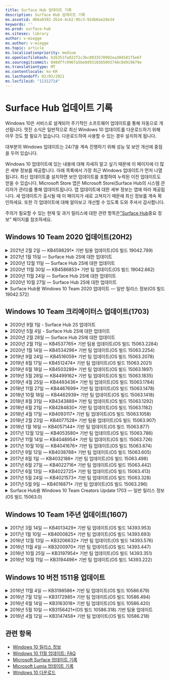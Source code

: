 ```yaml
---
title: Surface Hub 업데이트 기록
description: Surface Hub 업데이트 기록
ms.assetid: d66a9392-2b14-4cb2-95c3-92db0ae2de34
keywords: ''
ms.prod: surface-hub
ms.sitesec: library
author: v-miegge
ms.author: v-miegge
ms.topic: article
ms.localizationpriority: medium
ms.openlocfilehash: b26351fa822f1c3bc8933578902ea304581f5e6f
ms.sourcegitcommit: 040dffc996fa5be0d93103b5093748c8d919679e
ms.translationtype: MT
ms.contentlocale: ko-KR
ms.lasthandoff: 02/03/2021
ms.locfileid: "11312714"
---
```

# Surface Hub 업데이트 기록

Windows 10은 서비스로 설계되어 주기적인 소프트웨어 업데이트를 통해 자동으로 개선됩니다. 멋진 소식은 일반적으로 최신 Windows 10 업데이트를 다운로드하기 위해 아무 것도 할 필요가 없습니다. 다운로드하여 사용할 수 있는 경우 설치하게 됩니다.

대부분의 Windows 업데이트는 24/7을 계속 진행하기 위해 성능 및 보안 개선에 중점을 두어 있습니다.

Windows 10 업데이트에 있는 내용에 대해 자세히 알고 싶기 때문에 이 페이지에 더 많은 세부 정보를 제공합니다. 아래 목록에서 가장 최근 Windows 업데이트가 먼저 나열됩니다. 최신 업데이트를 설치하면 보안 업데이트를 포함하여 누락된 이전 업데이트도 얻을 수 있습니다. Microsoft Store 앱은 Microsoft Store(Surface Hub의 시스템 관리자가 관리)를 통해 업데이트됩니다. 앱 업데이트에 대한 세부 정보는 앱에 따라 제공됩니다.
새 업데이트가 출시될 때 이 페이지가 새로 고쳐지기 때문에 최신 정보를 계속 확인하세요. 또한 각 업데이트에 대해 알아보고 개선할 수 있도록 도와 주셔서 감사합니다.

주의가 필요할 수 있는 현재 및 과거 릴리스에 대한 관련 항목은["Surface Hub](https://support.microsoft.com/products/surface-devices/surface-hub)중요 정보" 페이지를 참조하세요.

## Windows 10 Team 2020 업데이트(20H2)

<details>
<summary>2021년 2월 2일 — KB4598291* 기반 팀용 업데이트(OS 빌드 19042.789)</summary>

Surface Hub에 대한 이 업데이트에는 품질 개선 및 보안 수정이 포함되어 있습니다. [Windows 10](https://support.microsoft.com/help/4581839/windows-10-update-history)업데이트 기록에 아직 설명되지 않은 Surface Hub의 주요 업데이트에는 다음이 포함됩니다.

* 장치 계정의 UPN이 SMTP와 같지 않은 경우 Exchange와의 일정 동기화가 작동할 수 있는 수정입니다.
* 관리자가 Exchange와 일정을 동기화하는 동안 최신 인증을 사용하지 않도록 설정할 수 있는 기능을 추가합니다.
* "장치 계정 자격 증명 사용" 기능을 사용하도록 설정한 후 Surface Hub 사용자에게 프록시 자격 증명을 입력하라는 메시지가 없는지 확인합니다.
* 인증을 요구하는 프록시를 사용 중이면 Windows 업데이트 및 스토어 업데이트 확인이 완료되지 않는 문제를 해결합니다.
* 유선 인제스트 시나리오 중에 Connect 앱의 안정성을 향상시킵니다.

디바이스 기능 및 서비스를 활성화/사용 안 하게 설정하려면 [Surface Hub](https://docs.microsoft.com/surface-hub/) 관리 가이드를 참조하세요. *[KB4598291](https://support.microsoft.com/help/4598291)
</details>

<details>
<summary>2021년 1월 15일 — Surface Hub 2S에 대한 업데이트</summary>

이 업데이트는 Surface Hub 2S와 관련이 있으며 아래에 설명된 드라이버 및 펌웨어 업데이트를 제공합니다.

* Surface SMC 펌웨어 업데이트 - 3.93.139.0
* Surface UEFI 업데이트 - 694.3473.768.0
</details>

<details>
<summary>2020년 12월 11일 — Surface Hub 2S에 대한 업데이트</summary>

이 업데이트는 Surface Hub 2S와 관련이 있으며 아래에 설명된 드라이버 및 펌웨어 업데이트를 제공합니다.

* Surface SMC 펌웨어 업데이트 - 3.92.139.0
* Surface UEFI 업데이트 - 694.3447.768.0
</details>

<details>
<summary>2020년 11월 30일 — KB4586853* 기반 팀 업데이트(OS 빌드 19042.662)</summary>

Surface Hub에 대한 이 업데이트에는 품질 개선 및 보안 수정이 포함되어 있습니다. [Windows 10](https://support.microsoft.com/help/4581839/windows-10-update-history)업데이트 기록에 아직 설명되지 않은 Surface Hub의 주요 업데이트에는 다음이 포함됩니다.

* 추가 옵션을 제공하려면 개인 정보 설정 페이지로 업데이트합니다.
* 세션 종료 정리가 Edge Chromium과 관련된 모든 데이터를 완전히 제거하도록 하는 수정입니다.
* 이미 시작된 모임이 시작/시작 화면에 표시되지 않는 문제를 해결합니다.
* en-US가 아닌 로 로컬에 대한 클라우드 복구 문제를 해결합니다.
* 비즈니스용 Skype
  * 방향 오디오 성능을 향상합니다.
  * 비즈니스용 Skype 통화 중에 펜을 사용할 때 "펜 탭" 소리가 감소합니다.
* Windows Insider Program에 등록할 때 안정성을 향상시킵니다.
* Windows 팀 셸의 안정성을 향상시킵니다.

디바이스 기능 및 서비스를 활성화/사용 안 하게 설정하려면 [Surface Hub](https://docs.microsoft.com/surface-hub/) 관리 가이드를 참조하세요. *[KB4586853](https://support.microsoft.com/help/4586853)
</details>

<details>
<summary>2020년 11월 24일 — Surface Hub 2S에 대한 업데이트</summary>

이 업데이트는 Surface Hub 2S와 관련이 있으며 아래에 설명된 드라이버 및 펌웨어 업데이트를 제공합니다.

* Surface SMC 펌웨어 업데이트 - 3.91.139.0
  * 연결된 대기 대기 안정성을 개선합니다.
* Surface Touch 펌웨어 업데이트 - 3.91.139.0
  * 연결된 대기 터치 응답을 개선합니다.
* Surface USB 오디오 펌웨어 업데이트 - 3.91.139.0
* Surface 펜 펌웨어 업데이트 - 3.91.139.0
</details>

<details>
<summary>2020년 10월 27일 — Surface Hub 2S에 대한 업데이트</summary>

이 업데이트는 Surface Hub 2S와 관련이 있으며 아래에 설명된 드라이버 및 펌웨어 업데이트를 제공합니다.

* Surface 시스템 집계 펌웨어 업데이트 - 4.14.139.0
* Surface UEFI 업데이트 - 694.3386.768.0
</details>

<details>
<summary>Surface Hub용 Windows 10 Team 2020 업데이트 — 일반 릴리스 정보(OS 빌드 19042.572)</summary>

Surface Hub에 대한 이 업데이트에는 품질 개선 및 보안 수정이 포함되어 있습니다. [Windows 10](https://support.microsoft.com/help/4581839/windows-10-update-history)업데이트 기록에 아직 설명되지 않은 Surface Hub의 주요 업데이트는["Windows 10 Team 2020 업데이트의 새로운"페이지에](https://docs.microsoft.com/surface-hub/surface-hub-2020-update-whats-new)기록됩니다.

지역, 배포 방법 및 장치 유형별로 업데이트 가용성에 대한 자세한 내용은["Windows 10 Team 2020 업데이트](https://docs.microsoft.com/surface-hub/surface-hub-2020-update)설치" 페이지를 참조하세요.
</details>

## Windows 10 Team 크리에이터스 업데이트(1703)

<details>
<summary>2020년 9월 1일 - Surface Hub 2S 업데이트</summary>

이 업데이트는 Surface Hub 2S와 관련이 있으며 아래에 설명된 드라이버 및 펌웨어 업데이트를 제공합니다.

* Surface SMC 펌웨어 업데이트 - 1.177.139.0
  * 필드 복구 시나리오를 개선합니다.
* Surface SSD 펌웨어 업데이트 - 5.14.139.0
  * 시스템 안정성을 향상시킵니다.
* Surface Serial Hub 드라이버 - 9.40.139.0
  * 시스템 안정성을 향상시킵니다.
</details>

<details>
<summary>2020년 5월 4일 - Surface Hub 2S에 대한 업데이트</summary>

이 업데이트는 Surface Hub 2S와 관련이 있으며 아래에 설명된 드라이버 및 펌웨어 업데이트를 제공합니다.

* Surface USB 오디오 드라이버 - 15.3.6.0
  * 방향 오디오 성능을 향상합니다.
* Intel(R) 디스플레이 오디오 드라이버 - 10.27.0.5
  * 화면 공유 시나리오를 개선합니다.
* Intel(R) 그래픽 드라이버 - 26.20.100.7263
  * 시스템 안정성을 향상시킵니다.
* Surface 시스템 드라이버 - 1.7.139.0
  * 시스템 안정성을 향상시킵니다.
* Surface SMC 펌웨어 업데이트 - 1.176.139.0
  * 시스템 안정성을 향상시킵니다.
</details>

<details>
<summary>2020년 2월 28일 — Surface Hub 2S에 대한 업데이트</summary>

이 업데이트는 Surface Hub 2S와 관련이 있으며 아래에 설명된 드라이버 및 펌웨어 업데이트를 제공합니다.

* Surface 통합 드라이버 - 13.46.139.0 
  * 디스플레이 밝기 시나리오를 개선합니다.
* Intel(R) 관리 엔진 인터페이스 드라이버 - 1914.12.0.1256
  * 시스템 안정성을 향상시킵니다.
* Surface SMC 펌웨어 업데이트 - 1.161.139.0
  * 펜 배터리 성능을 향상합니다.
* Surface UEFI 업데이트 - 694.2938.768.0
  * 시스템 안정성을 향상시킵니다.
</details>

<details>
<summary>2020년 2월 11일 — KB4537765* 기반 팀용 업데이트(OS 빌드 15063.2284)</summary>

Surface Hub에 대한 이 업데이트에는 품질 개선 및 보안 수정이 포함되어 있습니다. [Windows 10](https://support.microsoft.com/help/4018124/windows-10-update-history)업데이트 기록에 아직 설명되지 않은 Surface Hub의 주요 업데이트에는 다음이 포함됩니다.

* 비즈니스용 Skype 통화 중에 다른 참가자가 허브 2S를 잘 들을 수 없는 문제를 해결합니다.
* Surface Hub에서 일부 아랍어, Hebrew 및 기타 RTL 언어 사용 시나리오의 안정성을 향상시킵니다.

디바이스 기능 및 서비스를 활성화/사용 안 하게 설정하려면 [Surface Hub](https://docs.microsoft.com/surface-hub/) 관리 가이드를 참조하세요.
*[KB4537765](https://support.microsoft.com/help/4537765)
</details>

<details>
<summary>2020년 1월 14일 — KB4534296* 기반 팀 업데이트(OS 빌드 15063.2254)</summary>

Surface Hub에 대한 이 업데이트에는 품질 개선 및 보안 수정이 포함되어 있습니다. [Windows 10](https://support.microsoft.com/help/4018124/windows-10-update-history)업데이트 기록에 아직 설명되지 않은 Surface Hub의 주요 업데이트에는 다음이 포함됩니다.

* Microsoft Surface Hub 2S의 로그 수집 문제를 해결합니다.

디바이스 기능 및 서비스를 활성화/사용 안 하게 설정하려면 [Surface Hub](https://docs.microsoft.com/surface-hub/) 관리 가이드를 참조하세요.
*[KB4534296](https://support.microsoft.com/help/4534296)
</details>

<details>
<summary>2019년 9월 24일 — KB4516059* 기반 팀 업데이트(OS 빌드 15063.2078)</summary>

Surface Hub에 대한 이 업데이트에는 품질 개선 및 보안 수정이 포함되어 있습니다. [Windows 10](https://support.microsoft.com/help/4018124/windows-10-update-history)업데이트 기록에 아직 설명되지 않은 Surface Hub의 주요 업데이트에는 다음이 포함됩니다.

 * 복구 옵션을 정확하게 반영하기 위해 Surface Hub 2S 복구 설정 페이지로 업데이트합니다.
 * 디바이스 인식을 향상하기 위해 Surface Hub 2S 시작 화면으로 업데이트합니다.
 * Windows 팀 셸 백그라운드가 잘못 표시하는 문제를 해결했습니다.
 * MDM 정책을 사용하여 구성할 때 시작 메뉴 레이아웃 지속성 문제를 해결했습니다.
 * 일부 내부 웹 사이트를 검색할 때 발생하는 Microsoft Edge의 문제를 해결했습니다.
 * 전체 화면 모드로 표시하는 경우 발생하는 비즈니스용 Skype의 문제를 해결했습니다.

디바이스 기능 및 서비스를 활성화/사용 안 하게 설정하려면 [Surface Hub](https://docs.microsoft.com/surface-hub/) 관리 가이드를 참조하세요.
*[KB4503289](https://support.microsoft.com/help/4503289)
</details>

<details>
<summary>2019년 8월 17일 — KB4512474* 기반 팀 업데이트(OS 빌드 15063.2021)</summary>

Surface Hub에 대한 이 업데이트에는 품질 개선 및 보안 수정이 포함되어 있습니다. [Windows 10](https://support.microsoft.com/help/4018124/windows-10-update-history)업데이트 기록에 아직 설명되지 않은 Surface Hub의 주요 업데이트에는 다음이 포함됩니다.

 * 허브 2S의 비디오 아웃이 기본적으로 "중복" 모드로 설정되어 있도록 합니다.
 * Surface Hub에서 일부 아랍어 사용 시나리오의 안정성을 향상시킵니다.

디바이스 기능 및 서비스를 활성화/사용 안 하게 설정하려면 [Surface Hub](https://docs.microsoft.com/surface-hub/) 관리 가이드를 참조하세요.
*[KB4503289](https://support.microsoft.com/help/4503289)
 </details>

<details>
<summary>2019년 6월 18일 — KB4503289* 기반 팀 업데이트(OS 빌드 15063.1897)</summary>

Surface Hub에 대한 이 업데이트에는 품질 개선 및 보안 수정이 포함되어 있습니다. [Windows 10](https://support.microsoft.com/help/4018124/windows-10-update-history)업데이트 기록에 아직 설명되지 않은 Surface Hub의 주요 업데이트에는 다음이 포함됩니다.

* 사용자가 Azure Active Directory 계정을 사용하여 Microsoft Surface Hub 디바이스에 로그인하지 못하게 하는 문제를 해결합니다. 이 문제는 이전 세션이 성공적으로 종료되지 않았기 때문에 발생합니다.
* 장치 계정 설정 시나리오에서 ID 공급자 및 Exchange에 대한 TLS 1.2 연결에 대한 지원을 추가합니다.
* 허브 2S에서 하드웨어 진단 앱의 안정성을 향상시키는 수정. 
* 허브 2S에서 첫 실행 설치 환경의 일관성을 개선하기 위해 수정합니다. 

디바이스 기능 및 서비스를 활성화/사용 안 하게 설정하려면 [Surface Hub](https://docs.microsoft.com/surface-hub/) 관리 가이드를 참조하세요.
*[KB4503289](https://support.microsoft.com/help/4503289)
</details>

<details>
<summary>2019년 5월 28일 — KB4499162* 기반 팀 업데이트(OS 빌드 15063.1835)</summary>

Surface Hub에 대한 이 업데이트에는 품질 개선 및 보안 수정이 포함되어 있습니다. [Windows 10](https://support.microsoft.com/help/4018124/windows-10-update-history)업데이트 기록에 아직 설명되지 않은 Surface Hub의 주요 업데이트에는 다음이 포함됩니다.

* "장치 계정 자격 증명 사용" 기능을 사용하도록 설정한 후 Surface Hub 사용자에게 프록시 자격 증명을 입력하라는 메시지가 없는지 확인합니다.
* 오디오/비디오가 올바른 프록시를 사용하지 못하기 때문에 Skype 연결이 주기적으로 실패하는 문제를 해결합니다.
* 비즈니스용 Skype에서 TLS 1.2에 대한 지원을 추가합니다.
* Skype 서버에 TLS 1.0 또는 TLS 1.1을 사용하지 않도록 설정한 경우 Skype 클라이언트의 SIP 연결 실패를 해결합니다.

디바이스 기능 및 서비스를 활성화/사용 안 하게 설정하려면 [Surface Hub](https://docs.microsoft.com/surface-hub/) 관리 가이드를 참조하세요.
*[KB4499162](https://support.microsoft.com/help/4499162)
</details>

<details>
<summary>2019년 4월 25일 — KB4493436* 기반 팀 업데이트(OS 빌드 15063.1784)</summary>

Surface Hub에 대한 이 업데이트에는 품질 개선 및 보안 수정이 포함되어 있습니다. [Windows 10](https://support.microsoft.com/help/4018124/windows-10-update-history)업데이트 기록에 아직 설명되지 않은 Surface Hub의 주요 업데이트에는 다음이 포함됩니다.

* Surface Hub에 연결된 일부 USB 장치에서 비디오 및 오디오 동기화 문제를 해결합니다.

디바이스 기능 및 서비스를 활성화/사용 안 하게 설정하려면 [Surface Hub](https://docs.microsoft.com/surface-hub/) 관리 가이드를 참조하세요.
*[KB4493436](https://support.microsoft.com/help/4493436)
</details>

<details>
<summary>2018년 11월 27일 — KB4467699* 기반 팀 업데이트(OS 빌드 15063.1478)</summary>

Surface Hub에 대한 이 업데이트에는 품질 개선 및 보안 수정이 포함되어 있습니다. [Windows 10](https://support.microsoft.com/help/4018124/windows-10-update-history)업데이트 기록에 아직 설명되지 않은 Surface Hub의 주요 업데이트에는 다음이 포함됩니다.

* 일부 사용자가 "내 모임 및 파일Signing-In"로 전송되지 못하게 하는 문제를 해결합니다.

디바이스 기능 및 서비스를 활성화/사용 안 하게 설정하려면 [Surface Hub](https://docs.microsoft.com/surface-hub/) 관리 가이드를 참조하세요.
*[KBKB4467699](https://support.microsoft.com/help/KB4467699)
</details>

<details>
<summary>2018년 10월 18일 — KB4462939* 기반 팀 업데이트(OS 빌드 15063.1418)</summary>

Surface Hub에 대한 이 업데이트에는 품질 개선 및 보안 수정이 포함되어 있습니다. [Windows 10](https://support.microsoft.com/help/4018124/windows-10-update-history)업데이트 기록에 아직 설명되지 않은 Surface Hub의 주요 업데이트에는 다음이 포함됩니다.

* 비즈니스용 Skype 수정 사항: 
  * 절전에서 다시 시작 시 비즈니스용 Skype 연결 문제를 해결합니다.
  * 장치가 인터넷에 연결되어 있는 경우 비즈니스용 Skype 네트워크 연결 문제를 해결합니다.
  * 디렉터리에서 사용자를 검색할 때 비즈니스용 Skype 충돌 해결
* 허브가 엔터프라이즈 프록시 환경에서 실수로 "인터넷 연결 없음"을 보고하는 문제를 해결합니다.
* 고객이 새 화이트보드 환경으로 작업할 수 있는 기능을 구현했습니다.

디바이스 기능 및 서비스를 활성화/사용 안 하게 설정하려면 [Surface Hub](https://docs.microsoft.com/surface-hub/) 관리 가이드를 참조하세요.
*[KB4462939](https://support.microsoft.com/help/4462939)
</details>

<details>
<summary>2018년 8월 31일 — KB4343889* 기반 팀 업데이트(OS 빌드 15063.1292)</summary>

Surface Hub에 대한 이 업데이트에는 품질 개선 및 보안 수정이 포함되어 있습니다. [Windows 10](https://support.microsoft.com/help/4018124/windows-10-update-history)업데이트 기록에 아직 설명되지 않은 Surface Hub의 주요 업데이트에는 다음이 포함됩니다.

* Microsoft Teams에 대한 지원 추가
* Intune 등록으로 작업 관리 문제를 해결합니다.
* 관리자가 허브에 대해 인스턴트 메시징 및 전자 메일 서비스를 사용하지 않도록 설정하는 데 사용
* Surface Hub 비즈니스용 Skype 앱의 추가 버그 수정 및 안정성 개선

디바이스 기능 및 서비스를 활성화/사용 안 하게 설정하려면 [Surface Hub](https://docs.microsoft.com/surface-hub/) 관리 가이드를 참조하세요.
*[KB4343889](https://support.microsoft.com/help/4343889)
</details>

<details>
<summary>2018년 6월 21일 — KB4284830* 기반 팀 업데이트(OS 빌드 15063.1182)</summary>

Surface Hub에 대한 이 업데이트에는 품질 개선 및 보안 수정이 포함되어 있습니다. [Windows 10](https://support.microsoft.com/help/4018124/windows-10-update-history)업데이트 기록에 아직 설명되지 않은 Surface Hub의 주요 업데이트에는 다음이 포함됩니다.

* EMEA의 GDPR 요구 사항 지원에 대한 원격 분석 변경

디바이스 기능 및 서비스를 활성화/사용 안 하게 설정하려면 [Surface Hub](https://docs.microsoft.com/surface-hub/) 관리 가이드를 참조하세요.
*[KB4284830](https://support.microsoft.com/help/KB4284830)
</details>

<details>
<summary>2018년 4월 17일 — KB4093117* 기반 팀 업데이트(OS 빌드 15063.1058)</summary>

Surface Hub에 대한 이 업데이트에는 품질 개선 및 보안 수정이 포함되어 있습니다. [Windows 10](https://support.microsoft.com/help/4018124/windows-10-update-history)업데이트 기록에 아직 설명되지 않은 Surface Hub의 주요 업데이트에는 다음이 포함됩니다.

* 유선 투영 문제를 해결합니다.
* 특정 MDM(모바일 장치 관리) 정책에 대한 대량 업데이트 사용
* 국제 전화로 전화 걸기 문제를 해결합니다.
* 2 Surface Hub가 동일한 모임에 참가할 때 이미지 해상도 문제를 해결합니다.
* OMS(Operations Management Suite) 인증서 처리 오류를 해결합니다.
* 세션 종료 시 정리 시 보안 문제를 해결합니다.
* Surface Hub가 채널 149~165에 지정된 경우 Miracast 문제를 해결합니다.
  * 지역 정부 규정으로 인해 유럽, 일본 또는 이스라엘에서는 채널 149~165를 계속 사용할 수 없습니다.

디바이스 기능 및 서비스를 활성화/사용 안 하게 설정하려면 [Surface Hub](https://docs.microsoft.com/surface-hub/) 관리 가이드를 참조하세요.
*[KB4093117](https://support.microsoft.com/help/4093117)
</details>

<details>
<summary>2018년 2월 23일 — KB4077528* 기반 팀용 업데이트(OS 빌드 15063.907)</summary>

Surface Hub에 대한 이 업데이트에는 품질 개선 및 보안 수정이 포함되어 있습니다. [Windows 10](https://support.microsoft.com/help/4018124/windows-10-update-history)업데이트 기록에 아직 설명되지 않은 Surface Hub의 주요 업데이트에는 다음이 포함됩니다.

* MDM 설정이 올바르게 적용되지 않는 문제를 해결했습니다.
* 향상된 정리 프로세스

디바이스 기능 및 서비스를 활성화/사용 안 하게 설정하려면 [Surface Hub](https://docs.microsoft.com/surface-hub/) 관리 가이드를 참조하세요.
*[KB4077528](https://support.microsoft.com/help/4077528)
</details>

<details>
<summary>2018년 1월 16일 — KB4057144* 기반 팀 업데이트(OS 빌드 15063.877)</summary>

Surface Hub에 대한 이 업데이트에는 품질 개선 및 보안 수정이 포함되어 있습니다. [Windows 10](https://support.microsoft.com/help/4018124/windows-10-update-history)업데이트 기록에 아직 설명되지 않은 Surface Hub의 주요 업데이트에는 다음이 포함됩니다.

* MDM을 통해 시작 메뉴 타일 레이아웃을 관리하는 기능을 추가합니다.
* 암호 순환 구성의 MDM 버그 수정

디바이스 기능 및 서비스를 활성화/사용 안 하게 설정하려면 [Surface Hub](https://docs.microsoft.com/surface-hub/) 관리 가이드를 참조하세요.
*[KB4057144](https://support.microsoft.com/help/4057144)
</details>

<details>
<summary>2017년 12월 12일 — KB4053580* 기반 팀 업데이트(OS 빌드 15063.786)</summary>

Surface Hub에 대한 이 업데이트에는 품질 개선 및 보안 수정이 포함되어 있습니다. [Windows 10](https://support.microsoft.com/help/4018124/windows-10-update-history)업데이트 기록에 아직 설명되지 않은 Surface Hub의 주요 업데이트에는 다음이 포함됩니다.

* 비즈니스용 Skype 통화 중에 카메라 비디오 깜박임(밝기 또는 깜박임)을 해결합니다.
* 알림 센터 SSD ID 문제를 해결합니다.

디바이스 기능 및 서비스를 활성화/사용 안 하게 설정하려면 [Surface Hub](https://docs.microsoft.com/surface-hub/) 관리 가이드를 참조하세요.
*[KB4053580](https://support.microsoft.com/help/4053580)
</details>

<details>
<summary>2017년 11월 14일 — KB4048954* 기반 팀 업데이트(OS 빌드 15063.726)</summary>

Surface Hub에 대한 이 업데이트에는 품질 개선 및 보안 수정이 포함되어 있습니다. [Windows 10](https://support.microsoft.com/help/4018124/windows-10-update-history)업데이트 기록에 아직 설명되지 않은 Surface Hub의 주요 업데이트에는 다음이 포함됩니다.

* 고객이 MDM 정책을 사용하여 802.1x 유선 네트워크 인증을 사용하도록 설정할 수 있도록 하는 기능 업데이트입니다.
* 사용자가 파일을 열 때 원하는 응용 프로그램을 동적으로 선택할 수 있도록 하는 기능 업데이트입니다.
* 세션 종료 정리가 사용자 계정과 장치 간의 모든 연결을 완전히 제거하도록 하는 수정입니다.
* Miracast 연결 시간뿐만 아니라 정리 시간을 개선하는 성능 수정입니다.
* 애드 호크 모임 중에 간편한 인증 사용률을 소개합니다.
* 서비스 구성 요소가 장치 전체에 구성된 프록시를 사용하도록 하는 수정입니다.
* 장치에서 전송하는 원격 분석의 보안을 줄이고 보다 철저하게 보안을 유지하여 대역폭 사용률을 줄입니다.
* 모임이 끝날 때 사용자가 Microsoft에 피드백을 제공할 수 있는 기능을 사용할 수 있도록 합니다.

디바이스 기능 및 서비스를 활성화/사용 안 하게 설정하려면 [Surface Hub](https://docs.microsoft.com/surface-hub/) 관리 가이드를 참조하세요.
*[KB4048954](https://support.microsoft.com/help/4048954)
</details>

<details>
<summary>2017년 10월 10일 — KB4041676* 기반 팀 업데이트(OS 빌드 15063.674)</summary>

Surface Hub에 대한 이 업데이트에는 품질 개선 및 보안 수정이 포함되어 있습니다. [Windows 10](https://support.microsoft.com/help/4018124/windows-10-update-history)업데이트 기록에 아직 설명되지 않은 Surface Hub의 주요 업데이트에는 다음이 포함됩니다.

* 비즈니스용 Skype
  * 절전에서 다시 시작될 때 장치를 다시 시작해야 하는 문제를 해결합니다.
  * 외부 연락처가 Skype Online Hub 계정을 통해 확인되지 않은 문제를 해결합니다.
* PowerPoint
  * 일부 PowerPoint 프레젠테이션이 허브에 프로젝트되지 않는 문제를 해결합니다.
* 일반 사항
  * 시스템 관리자가 USB 포트를 사용하지 않도록 설정할 수 없는 문제를 해결합니다.

*[KB4041676](https://support.microsoft.com/help/4041676)
</details>

<details>
<summary>2017년 9월 12일 — KB4038788* 기반 팀 업데이트(OS 빌드 15063.605) </summary>

Surface Hub에 대한 이 업데이트에는 품질 개선 및 보안 수정이 포함되어 있습니다. [Windows 10](https://support.microsoft.com/help/4018124/windows-10-update-history)업데이트 기록에 아직 설명되지 않은 Surface Hub의 주요 업데이트에는 다음이 포함됩니다.

* Security
  * 장치가 절전 모드 해제 시 Bitlocker 문제를 해결합니다.
* 일반 사항
  * 장치 상태 원격 분석의 빈도/양을 줄이면 시스템 성능이 향상됩니다.
  * 장치가 시스템 로그를 수집하지 못하게 하는 문제를 해결합니다.

*[KB4038788](https://support.microsoft.com/help/4038788)
</details>

<details>
<summary>2017년 8월 1일 — KB4032188* 기반 팀 업데이트(OS 빌드 15063.498)</summary>

* 비즈니스용 Skype 
  * 비즈니스용 Skype Sign-In 다시 시작하거나 시스템을 다시 시작해야 하는 문제를 해결합니다.
  * 비즈니스용 Skype 모임 시간이 잘못 표시되는 것을 해결합니다.
  * Surface Hub 비즈니스용 Skype의 안정성을 개선하는 수정

*[KB4032188](https://support.microsoft.com/help/4032188)
</details>

<details>
<summary>2017년 6월 27일 — KB4022716* 기반 팀 업데이트(OS 빌드 15063.442)</summary>

Surface Hub에 대한 이 업데이트에는 품질 개선 및 보안 수정이 포함되어 있습니다. [Windows 10](https://support.microsoft.com/help/4018124/windows-10-update-history)업데이트 기록에 아직 설명되지 않은 Surface Hub의 주요 업데이트에는 다음이 포함됩니다.

* 전원을 끄기 위해 84인치 Surface Hub를 절전화해야 할 수 있는 NVIDIA 드라이버 충돌을 해결하여 수동으로 다시 시작해야 합니다.
* 일부 앱이 84인치 Surface Hub에서 실행되지 못하는 문제를 해결했습니다.

*[KB4022716](https://support.microsoft.com/help/4022716)
</details>

<details>
<summary>2017년 6월 13일 — KB4022725* 기반 팀 업데이트(OS 빌드 15063.413)</summary>

Surface Hub에 대한 이 업데이트에는 품질 개선 및 보안 수정이 포함되어 있습니다. [Windows 10](https://support.microsoft.com/help/4018124/windows-10-update-history)업데이트 기록에 아직 설명되지 않은 Surface Hub의 주요 업데이트에는 다음이 포함됩니다.

* 일반 사항
  * 펜에 문제가 있는 펜의 펜을 떨어뜨리는 문제를 해결했습니다.
  * 모임을 "정리"하는 데 시간이 연장되는 문제를 해결했습니다.

*[KB4022725](https://support.microsoft.com/help/4022725)
</details>

<details>
<summary>2017년 5월 24일 — KB4021573* 기반 팀 업데이트(OS 빌드 15063.328)</summary>

Surface Hub에 대한 이 업데이트에는 품질 개선 및 보안 수정이 포함되어 있습니다. [Windows 10](https://support.microsoft.com/help/4018124/windows-10-update-history)업데이트 기록에 아직 설명되지 않은 Surface Hub의 주요 업데이트에는 다음이 포함됩니다.

* 일반 사항
  * 업데이트 문제 중 프록시 설정 보존 문제를 해결했습니다.

*[KB4021573](https://support.microsoft.com/help/4021573)
</details>

<details>
<summary>2017년 5월 9일 — KB4016871* 기반 팀 업데이트(OS 빌드 15063.296)</summary>

Surface Hub에 대한 이 업데이트에는 품질 개선 및 보안 수정이 포함되어 있습니다. [Windows 10](https://support.microsoft.com/help/4018124/windows-10-update-history)업데이트 기록에 아직 설명되지 않은 Surface Hub의 주요 업데이트에는 다음이 포함됩니다.

* 일반 사항
  * 절전 모드/절전 모드 해제 주기 문제 해결
  * 여러 재설정 및 복구 문제 해결
  * 업데이트 기록 탭 문제 해결
  * Miracast 서비스 시작 문제 해결
* 앱
  * 앱 패키지 업데이트 오류 수정

*[KB4016871](https://support.microsoft.com/help/4016871)
</details>

<details>
<summary>Surface Hub용 Windows 10 Team Creators Update 1703 — 일반 릴리스 정보(OS 빌드 15063.0)</summary>

Surface Hub에 대한 이 업데이트에는 품질 개선 및 보안 수정이 포함되어 있습니다. [Windows 10](https://support.microsoft.com/help/4018124/windows-10-update-history)업데이트 기록에 아직 설명되지 않은 Surface Hub의 주요 업데이트에는 다음이 포함됩니다.

* 큰 화면 환경 발전 
  * 시작 및 시작에서 모임이 개선됩니다.
  * 모임에 참가하고 시작 메뉴에서 직접 세션 종료
  * 앱은 세션 중에 더 많은 화면을 활용할 수 있습니다.
  * 간소화된 Skype 컨트롤
  * 피드백을 제공하기 위한 개선된 메커니즘
* 내 개인 콘텐츠 액세스*
  * 시작 또는 시작에서 개인 Single Sign-On
  * 모임에 참가하고 시작 메뉴에서 직접 세션 종료
  * 비즈니스용 OneDrive를 통해 시작에서 직접 개인 파일에 액세스
  * 미리 채워진 참석자 로그인
  * "Authenticator" 앱을 통해 간소화된 인증 흐름**
* 배포 & 관리 
  * 대량 프로비전을 통한 간소화된 OOBE 환경
  * 클라우드 기반 장치 복구 서비스
  * 엔터프라이즈 클라이언트 인증서 지원
  * 향상된 프록시 자격 증명 지원
  * Skype QoS(서비스 품질) 구성 지원 추가 및/개선
  * 설정에서 기본 장치 볼륨을 설정하는 기능을 추가했습니다.
  * Surface Hub 설정에 대한 향상된 MDM [지원](https://docs.microsoft.com/surface-hub/remote-surface-hub-management)
* 향상된 보안 
  * USB 드라이브를 BitLocker로만 제한하는 기능을 추가했습니다.
  * MDM을 통해 USB 포트를 사용하지 않도록 설정하는 기능을 추가했습니다.
  * 시간 제한 시 "세션 다시 시작" 기능을 사용하지 않도록 설정하는 기능이 추가되었습니다.
  * 유선 802.1x 지원 추가
* 오디오 및 투영
  * Dolby 오디오 "휴먼 스피커" 향상된 기능
  * 비즈니스용 Skype 통화 중에 펜을 사용할 때 "펜 탭" 소리 감소
  * Miracast 인프라 연결에 대한 지원이 추가되었습니다.
* 안정성 및 성능 수정
  * 여러 재설정 및 복구 문제 해결
  * 클라이언트 인증서를 사용할 때 Surface Hub Exchange 인증 문제가 해결되었습니다.
  * 향상된 Wi-Fi 연결 및 자격 증명 안정성
  * 비디오 재생 중에 Miracast 오디오 팝 및 동기화 문제가 수정되었습니다.
  * 자동 연결 동작을 사용하지 않도록 설정하는 포함된 설정

*Single Sign-In 기능을 사용하려면 Office365 및 비즈니스용 OneDrive를 사용해야 합니다 **서비스 요구 사항에 대한 관리자 가이드 참조

</details>

## Windows 10 Team 1주년 업데이트(1607)

<details>
<summary>2017년 3월 14일 — KB4013429* 기반 팀 업데이트(OS 빌드 14393.953)</summary>

Surface Hub에 대한 이 업데이트에는 품질 개선 및 보안 수정이 포함되어 있습니다. [Windows 10](https://support.microsoft.com/help/4018124/windows-10-update-history)업데이트 기록에 아직 설명되지 않은 Surface Hub의 주요 업데이트에는 다음이 포함됩니다.

* 일반 사항
  * 제한된 파일 위치로의 탐색을 방지하기 위한 파일 탐색기 보안 수정
* 비즈니스용 Skype
  * 원격 데스크톱 기반 화면 공유 중 대기 시간을 해결하기 위한 수정

*[KB4013429](https://support.microsoft.com/help/4013429)
</details>

<details>
<summary>2017년 1월 10일 — KB4000825* 기반 팀 업데이트(OS 빌드 14393.693)</summary>

Surface Hub에 대한 이 업데이트에는 품질 개선 및 보안 수정이 포함되어 있습니다. [Windows 10](https://support.microsoft.com/help/4018124/windows-10-update-history)업데이트 기록에 아직 설명되지 않은 Surface Hub의 주요 업데이트에는 다음이 포함됩니다.

* 실제 일본어 키보드에 사용할 106/109 키보드 레이아웃 선택

*[KB4000825](https://support.microsoft.com/help/4000825)
</details>

<details>
<summary>2016년 12월 13일 — KB3206632* 기반 팀 업데이트(OS 빌드 14393.576)</summary>

Surface Hub에 대한 이 업데이트에는 품질 개선 및 보안 수정이 포함되어 있습니다. [Windows 10](https://support.microsoft.com/help/4018124/windows-10-update-history)업데이트 기록에 아직 설명되지 않은 Surface Hub의 주요 업데이트에는 다음이 포함됩니다.

* 유선 연결 오디오 왜곡 문제를 해결합니다.

*[KB3206632](https://support.microsoft.com/help/3206632)
</details>

<details>
<summary>2016년 11월 4일 — KB3200970* 기반 팀 업데이트(OS 빌드 14393.447)</summary>

Surface Hub용 Windows 10 Team 1주년 업데이트(버전 1607)에 대한 이 업데이트에는 품질 개선 및 보안 수정이 포함되어 있습니다. [Windows 10](https://support.microsoft.com/help/4018124/windows-10-update-history)업데이트 기록에 아직 설명되지 않은 Surface Hub의 주요 업데이트에는 다음이 포함됩니다.

* 안정성을 개선하기 위한 비즈니스용 Skype 버그 수정

*[KB3200970](https://support.microsoft.com/help/3200970)
</details>

<details>
<summary>2016년 10월 25일 — KB3197954* 기반 팀 업데이트(OS 빌드 14393.351)</summary>

Surface Hub에 대한 이 업데이트에는 품질 개선 및 보안 수정이 포함되어 있습니다. [Windows 10](https://support.microsoft.com/help/4018124/windows-10-update-history)업데이트 기록에 아직 설명되지 않은 Surface Hub의 주요 업데이트에는 다음이 포함됩니다.

* OS 및 Bios에서 새로운 절전 기능을 사용하도록 설정하여 Surface Hub의 전력 소비를 줄이고 장기적인 안정성 향상
* 일반 사항
  * 화면 키보드가 가끔 나타나지 않는 시나리오를 해결합니다.
  * 예약된 모임을 열 때 가끔 발생하는 화이트보드 응용 프로그램 교대조를 해결합니다.
  * 장치가 재설정된 후 관리자가 로컬 관리자 암호를 변경하지 못하게 하는 문제를 해결합니다.
  * 장치 초기화 중에 상태 표시줄 추적의 BIOS 변경 문제 해결
  * 전원 문제를 해결하기 위한 UEFI 업데이트

*[KB3197954](https://support.microsoft.com/help/3197954)
</details>

<details>
<summary>2016년 10월 11일 — KB3194496* 기반 팀 업데이트(OS 빌드 14393.222)</summary>

이 업데이트는 Surface Hub에 Windows 10 Team 1주년 업데이트를 가져와 품질 개선 및 보안 수정을 포함합니다. (디바이스가 설치된 후 Windows 10 버전 1607을 실행합니다.) [Windows 10](https://support.microsoft.com/help/4018124/windows-10-update-history)업데이트 기록에 아직 설명되지 않은 Surface Hub의 주요 업데이트에는 다음이 포함됩니다.

* 비즈니스용 Skype
  * 페더링된 계정을 사용하여 모임에 참가할 때 문제를 포함하여 모임에 참가할 때의 성능 향상
  * Surface Hub용 비즈니스용 Skype에서 VBSS(비디오 기반 화면 공유) 지원 사용 가능
  * 5분 유휴 시간 문제 후 연결 끊기 해결
  * Skype 허브-허브 화면 공유 실패 해결
  * Skype 비디오의 향상된 기능:
    * 여러 비디오 발표자와의 모임 중에 비디오 손실
    * 통화 중 비디오 자르기
    * 다른 참가자에 대해 표시되지 않는 발신 전화 비디오
  * UPN 로그인 오류로 해결된 문제
  * SIP(Session Initiation Protocol) 통화를 사용하는 동안 다이얼 패드에 문제가 해결되었습니다.
* 화이트보드
  * 이제 사용자는 OneDrive 온라인 서비스를 사용하여 화이트보드 세션을 저장하고 회수할 수 있습니다(공유 기능을 통해).
  * 도크에서 펜을 제거할 때 화이트보드 시작이 개선
* 앱
  * 개인 및 작업 파일에 액세스하기 위한 사전 설치된 OneDrive 앱
  * 사진 및 사진 보기 위해 미리 설치된 앱
  * 대시보드를 보기 위해 미리 설치된 PowerBI 앱
  * Office 앱(Word, Excel, PowerPoint)은 모두 Ink를 사용할 수 있습니다.
  * Surface Hub의 에지가 이제 플래시 기반 웹 사이트를 지원
* 일반 사항
  * 오디오 장치 선택 사용(외부 오디오 장치를 사용하여 연결된 Surface Hub의 경우)
  * DisplayPort 출력 커넥터에서 HDCP 지원 사용
  * 사용 가능성 최적화를 위한 설정에 [](https://www.microsoft.com/surface/support/surface-hub) 대한 시스템 UI 변경 사항(추가 세부 정보는 사용자 및 관리 가이드 참조)
  * Azure Active Directory 로그인 흐름 속도를 향상하기 위한 버그 수정 및 성능 최적화
  * Surface Hub를 초기화하고 복원하는 데 필요한 시간이 크게 개선되었습니다.
  * Windows Defender UI가 설정 내에 추가되었습니다.
  * 시작 시 향상된 UX 터치
  * 지원되는 장치에서 Miracast를 통한 1080p 이상의 무선 투영 지원 사용
  * 시작 시 "인터넷에 연결되지 않습니다." 및 "약속이 최신이 아 않을 수 있습니다." 거짓 알림이 확인되었습니다.
  * 화면 키보드의 안정성 향상
  * OMS(Operations Management Suite)에서 Windows ICD(이미징 & 구성 디자이너) 및 향상된 Surface Hub 모니터링 솔루션을 사용하여 Surface Hub 프로비저닝 패키지를 만들기 위한 추가 지원

*[KB3194496](https://support.microsoft.com/help/3194496)
</details>

## Windows 10 버전 1511용 업데이트

<details>
<summary>2016년 11월 4일 — KB3198586* 기반 팀 업데이트(OS 빌드 10586.679)</summary>

Surface Hub에 대한 Windows 10 Team(버전 1511)에 대한 이 업데이트에는 [Windows 10](https://support.microsoft.com/help/4018124/windows-10-update-history)업데이트 기록에 설명된 품질 개선 및 보안 수정이 포함되어 있습니다. 이 업데이트에는 Surface Hub 관련 항목이 없습니다.

*[KB3198586](https://support.microsoft.com/help/3198586)
</details>

<details>
<summary>2016년 7월 12일 — KB3172985* 기반 팀 업데이트(OS 빌드 10586.494)</summary>

이 업데이트에는 품질 향상 및 보안 수정이 포함되어 있습니다. 이 업데이트에는 새로운 운영 체제 기능이 도입되지 않습니다. Surface Hub 관련 주요 변경 내용(Windows [10](https://support.microsoft.com/help/4018124/windows-10-update-history)업데이트 기록에 아직 포함되지 않은 변경 내용)에는 다음이 포함됩니다.

* Windows 시스템 크래시를 유발하는 해결된 문제
* 반복적인 Edge 크래시가 발생하게 하는 문제를 해결했습니다.
* 사전 종료 서비스 충돌을 일으키는 문제를 해결했습니다.
* 세션 후 일부 앱 데이터가 제대로 제거되지 않는 문제를 해결했습니다.
* NFC 성능을 개선하기 위해 Broadcom NFC 드라이버 업데이트
* Miracast Wi-Fi 업데이트되었습니다.
* 84인치 Surface Hub 디바이스에서 희미하거나 퍼지가 있는 콘텐츠를 표시하는 디스플레이 버그를 수정하기 위해 Nvidia 드라이버가 업데이트되었습니다.
* 다음을 비롯한 다양한 비즈니스용 Skype 문제가 해결되었습니다. 
  * 모임 중에 비즈니스용 Skype의 연결을 끊게 하는 문제
  * 모임 이끌이가 페더화 구성에 있는 경우 사용자가 모임에 참가할 수 없는 문제
  * 비즈니스용 Skype 응용 프로그램 공유 사용
  * Skype 응용 프로그램 충돌을 일으키는 문제
* "설정"에 장치 재설정이 완료되기 전에 중단된 경우 OS가 손상될 수 있는 경우를 알리는 메시지가 추가되었습니다.

*[KB3172985](https://support.microsoft.com/help/3172985)
</details>

<details>
<summary>2016년 6월 14일 — KB3163018* 기반 팀 업데이트(OS 빌드 10586.420)</summary>

Surface Hub에 대한 이 업데이트에는 품질 개선 및 보안 수정이 포함되어 있습니다. 이 업데이트에는 새로운 운영 체제 기능이 도입되지 않습니다. [Windows 10](https://support.microsoft.com/help/4018124/windows-10-update-history)업데이트 기록에 아직 설명되지 않은 Surface Hub의 주요 업데이트에는 다음이 포함됩니다.

* 제한된 릴리스입니다. Surface Hub 관련 패키지 세부 정보는 2016년 7월 12일 - [KB3172985(OS](https://support.microsoft.com/en-us/help/3172985) 빌드 10586.494)를 참조합니다.

*[KB3163018](https://support.microsoft.com/help/3163018)
</details>

<details>
<summary>2016년 5월 10일 — KB3156421*(OS 빌드 10586.318) 기반 팀용 업데이트</summary>

Surface Hub에 대한 이 업데이트에는 품질 개선 및 보안 수정이 포함되어 있습니다. 이 업데이트에는 새로운 운영 체제 기능이 도입되지 않습니다. [Windows 10](https://support.microsoft.com/help/4018124/windows-10-update-history)업데이트 기록에 아직 설명되지 않은 Surface Hub의 주요 업데이트에는 다음이 포함됩니다.

* 특정 스토어 앱(OneDrive)을 설치하지 못하게 하는 문제를 해결했습니다.
* 응용 프로그램에서 터치식 입력이 응답하지 못하게 하는 문제를 해결했습니다.

*[KB3156421](https://support.microsoft.com/help/3156421)
</details>

<details>
<summary>2016년 4월 12일 — KB3147458* 기반 팀 업데이트(OS 빌드 10586.218)</summary>

Surface Hub에 대한 이 업데이트에는 품질 개선 및 보안 수정이 포함되어 있습니다. 이 업데이트에는 새로운 운영 체제 기능이 도입되지 않습니다. [Windows 10](https://support.microsoft.com/help/4018124/windows-10-update-history)업데이트 기록에 아직 설명되지 않은 Surface Hub의 주요 업데이트에는 다음이 포함됩니다.

* 세션 간에 볼륨 수준이 제대로 재설정되지 않는 문제를 해결했습니다.

*[KB3147458](https://support.microsoft.com/help/3147458)
</details>

## 관련 항목

* [Windows 10 릴리스 정보](https://go.microsoft.com/fwlink/p/?LinkId=724328)
* [Windows 10 11월 업데이트: FAQ](https://windows.microsoft.com/windows-10/windows-update-faq)
* [Microsoft Surface 업데이트 기록](https://go.microsoft.com/fwlink/p/?LinkId=724327)
* [Microsoft Lumia 업데이트 기록](https://go.microsoft.com/fwlink/p/?LinkId=785968)
* [Windows 10 다운로드](https://go.microsoft.com/fwlink/p/?LinkId=616447)
